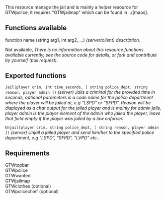 This resource manage the jail and is mainly a helper resource for GTWpolice, it requires "GTWjailmap" 
which can be found in ../[maps].

## Functions available

function name (string arg1, int arg2, ...) _(server/client) description._

Not available, _There is no information about this resource functions available currently, see the source code for details, or fork and contribute by yourself (pull request)._

## Exported functions

`Jail(player crim, int time_seconds, [ string police_dept, string reason, player admin ])` 
_(server) Jails a criminal for the provided time in seconds, optional parameters is a code name for 
the police department where the player will be jailed at, e.g "LSPD" or "SFPD". Reason will be 
displayed as a chat output for the jailed player and is mainly for admin jails, player admin is 
the player element of the admin who jailed the player, leave that field empty if the player was 
jailed by a law enforcer._

`Unjail(player crim, string police_dept, [ string reason, player admin ])` 
_(server) Unjail a jailed player and send him/her to the specified police department, 
e.g "LSPD", "SFPD", "LVPD" etc.._

## Requirements

GTWtopbar<br>
GTWpolice<br>
GTWwanted<br>
GTWjailmap<br>
GTWclothes (optional)<br>
GTWpolicechief (optional)<br>
